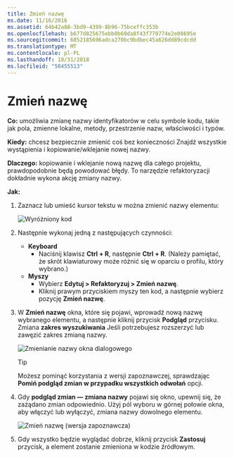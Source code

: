 ```yaml
---
title: Zmień nazwę
ms.date: 11/16/2016
ms.assetid: 64b42a88-3bd9-4399-8b96-75bceffc353b
ms.openlocfilehash: b677d825675ebb0b60da8f43f778774e2e08695e
ms.sourcegitcommit: 6052185696adca270bc9bdbec45a626dd89cdcdd
ms.translationtype: MT
ms.contentlocale: pl-PL
ms.lasthandoff: 10/31/2018
ms.locfileid: "50455513"
---
```

# <a name="rename"></a>Zmień nazwę
**Co:** umożliwia zmianę nazwy identyfikatorów w celu symbole kodu, takie jak pola, zmienne lokalne, metody, przestrzenie nazw, właściwości i typów.

**Kiedy:** chcesz bezpiecznie zmienić coś bez konieczności Znajdź wszystkie wystąpienia i kopiowanie/wklejanie nowej nazwy.

**Dlaczego:** kopiowanie i wklejanie nową nazwę dla całego projektu, prawdopodobnie będą powodować błędy.  To narzędzie refaktoryzacji dokładnie wykona akcję zmiany nazwy.

**Jak:**

1. Zaznacz lub umieść kursor tekstu w można zmienić nazwy elementu:

   ![Wyróżniony kod](images/rename_highlight.png)

1. Następnie wykonaj jedną z następujących czynności:
   * **Keyboard**
     * Naciśnij klawisz **Ctrl + R**, następnie **Ctrl + R**.  (Należy pamiętać, że skrót klawiaturowy może różnić się w oparciu o profilu, który wybrano.)
   * **Myszy**
     * Wybierz **Edytuj > Refaktoryzuj > Zmień nazwę**.
     * Kliknij prawym przyciskiem myszy ten kod, a następnie wybierz pozycję **Zmień nazwę**.

1. W **Zmień nazwę** okna, które się pojawi, wprowadź nową nazwę wybranego elementu, a następnie kliknij przycisk **Podgląd** przycisku.  Zmiana **zakres wyszukiwania** Jeśli potrzebujesz rozszerzyć lub zawęzić zakres zmianą nazwy.

   ![Zmienianie nazwy okna dialogowego](images/rename_dialog.png)

   > [!TIP]
   > Możesz pominąć korzystania z wersji zapoznawczej, sprawdzając **Pomiń podgląd zmian w przypadku wszystkich odwołań** opcji.

1. Gdy **podgląd zmian — zmiana nazwy** pojawi się okno, upewnij się, że zażądano zmian odpowiednio.  Użyj pól wyboru w górnej połowie okna, aby włączyć lub wyłączyć, zmiana nazwy dowolnego elementu.

   ![Zmień nazwę (wersja zapoznawcza)](images/rename_preview.png)

1. Gdy wszystko będzie wyglądać dobrze, kliknij przycisk **Zastosuj** przycisk, a element zostanie zmieniona w kodzie źródłowym.
